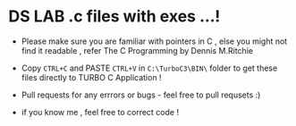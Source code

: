 # DS LAB .c files with exes ...!

* Please make sure you  are familiar with pointers in C , else you might not find it readable , refer The C Programming by Dennis M.Ritchie 

* Copy ```CTRL+C``` and PASTE ```CTRL+V``` in ```C:\TurboC3\BIN\``` folder to get these files directly to TURBO C Application !

* Pull requests for any errrors or bugs - feel free to pull requsets :) 

* if you know me , feel free to correct code ! 
